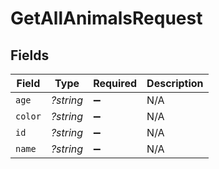 # GetAllAnimalsRequest


## Fields

| Field              | Type               | Required           | Description        |
| ------------------ | ------------------ | ------------------ | ------------------ |
| `age`              | *?string*          | :heavy_minus_sign: | N/A                |
| `color`            | *?string*          | :heavy_minus_sign: | N/A                |
| `id`               | *?string*          | :heavy_minus_sign: | N/A                |
| `name`             | *?string*          | :heavy_minus_sign: | N/A                |